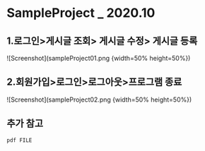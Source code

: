 SampleProject _ 2020.10
======================
## 1.로그인>게시글 조회> 게시글 수정> 게시글 등록

![Screenshot](sampleProject01.png {width=50% height=50%})

## 2.회원가입>로그인>로그아웃>프로그램 종료

![Screenshot](sampleProject02.png {width=50% height=50%})


## 추가 참고
```
pdf FILE
```
